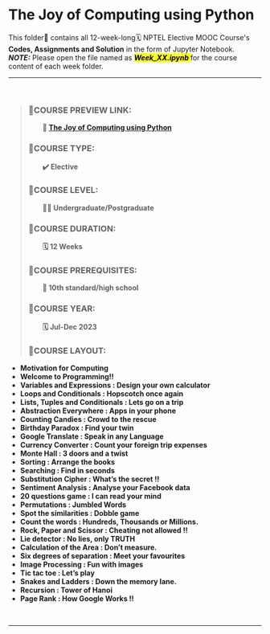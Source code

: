 # The Joy of Computing using Python

This folder📒 contains all 12-week-long🗓️ NPTEL Elective MOOC Course's **Codes, Assignments and Solution** in the form of Jupyter Notebook.
<br>
<b><i>NOTE:</i></b> Please open the file named as <mark> <b><i>Week_XX.ipynb </i></b></mark> for the course content of each week folder.
<br>

-----
<br>

> ### 📓COURSE PREVIEW LINK:
>
> &emsp;&emsp;<b>🔗 <a href="https://onlinecourses.nptel.ac.in/noc21_cs75/preview" target="_blank">The Joy of Computing using Python</a></b>
>
> ### 📓COURSE TYPE:
>
> &emsp;&emsp;<b>✔️ Elective</b>
>
> ### 📓COURSE LEVEL:
>
> &emsp;&emsp;<b>🧑‍🎓 Undergraduate/Postgraduate</b>
>
> ### 📓COURSE DURATION:
>
> &emsp;&emsp;<b>🗓️ 12 Weeks</b>
>
> ### 📓COURSE PREREQUISITES:
>
> &emsp;&emsp;<b>🎒 10th standard/high school</b>
>
> ### 📓COURSE YEAR:
>
> &emsp;&emsp;<b>🗓️ Jul-Dec 2023</b>
>
> ### 📓COURSE LAYOUT:
>
> <b>

- Motivation for Computing
- Welcome to Programming!!
- Variables and Expressions : Design your own calculator
- Loops and Conditionals : Hopscotch once again
- Lists, Tuples and Conditionals : Lets go on a trip
- Abstraction Everywhere : Apps in your phone
- Counting Candies : Crowd to the rescue
- Birthday Paradox : Find your twin
- Google Translate : Speak in any Language
- Currency Converter : Count your foreign trip expenses
- Monte Hall : 3 doors and a twist
- Sorting : Arrange the books
- Searching : Find in seconds
- Substitution Cipher : What’s the secret !!
- Sentiment Analysis : Analyse your Facebook data
- 20 questions game : I can read your mind
- Permutations : Jumbled Words
- Spot the similarities : Dobble game
- Count the words : Hundreds, Thousands or Millions.
- Rock, Paper and Scissor : Cheating not allowed !!
- Lie detector : No lies, only TRUTH
- Calculation of the Area : Don’t measure.
- Six degrees of separation : Meet your favourites
- Image Processing : Fun with images
- Tic tac toe : Let’s play
- Snakes and Ladders : Down the memory lane.
- Recursion : Tower of Hanoi
- Page Rank : How Google Works !! </b><br>

<br>

---

